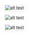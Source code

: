 ![alt text](https://raw.githubusercontent.com/sashakid/TestSizeClasses/blob/master/Screen1.png)

![alt text](https://raw.githubusercontent.com/sashakid/TestSizeClasses/blob/master/Screen2.png)

![alt text](https://raw.githubusercontent.com/sashakid/TestSizeClasses/blob/master/Screen3.png)
